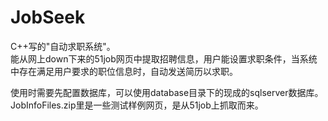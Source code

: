 # JobSeek
C++写的"自动求职系统"。  
能从网上down下来的51job网页中提取招聘信息，用户能设置求职条件，当系统中存在满足用户要求的职位信息时，自动发送简历以求职。

使用时需要先配置数据库，可以使用database目录下的现成的sqlserver数据库。  
JobInfoFiles.zip里是一些测试样例网页，是从51job上抓取而来。
